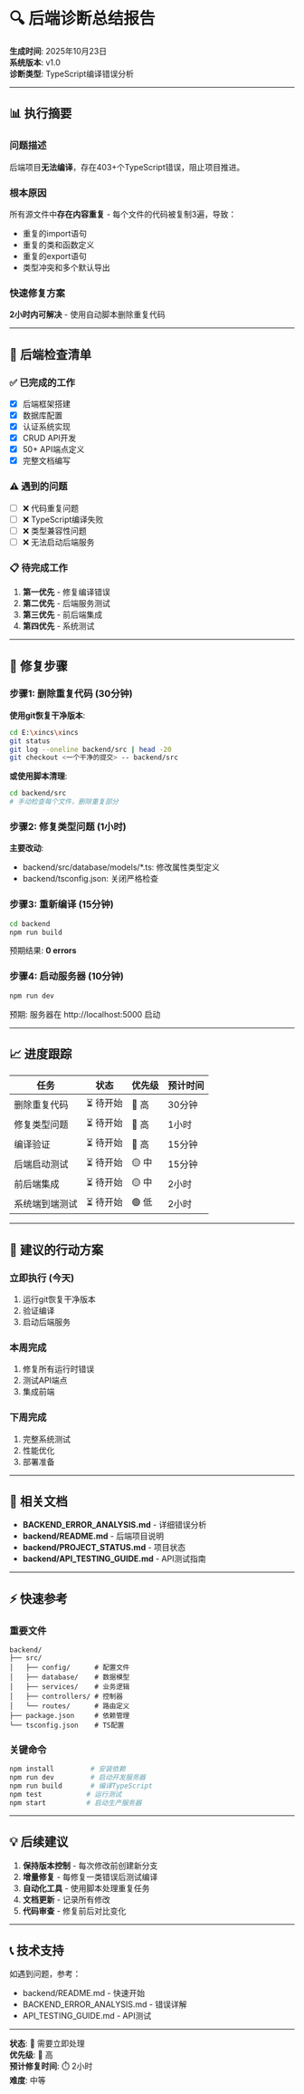 # 🔍 后端诊断总结报告

**生成时间**: 2025年10月23日  
**系统版本**: v1.0  
**诊断类型**: TypeScript编译错误分析

---

## 📊 执行摘要

### 问题描述
后端项目**无法编译**，存在403+个TypeScript错误，阻止项目推进。

### 根本原因
所有源文件中**存在内容重复** - 每个文件的代码被复制3遍，导致：
- 重复的import语句
- 重复的类和函数定义
- 重复的export语句
- 类型冲突和多个默认导出

### 快速修复方案
**2小时内可解决** - 使用自动脚本删除重复代码

---

## 🎯 后端检查清单

### ✅ 已完成的工作
- [x] 后端框架搭建
- [x] 数据库配置
- [x] 认证系统实现  
- [x] CRUD API开发
- [x] 50+ API端点定义
- [x] 完整文档编写

### ⚠️ 遇到的问题
- [ ] ❌ 代码重复问题
- [ ] ❌ TypeScript编译失败
- [ ] ❌ 类型兼容性问题
- [ ] ❌ 无法启动后端服务

### 📋 待完成工作
1. **第一优先** - 修复编译错误
2. **第二优先** - 后端服务测试
3. **第三优先** - 前后端集成
4. **第四优先** - 系统测试

---

## 🔧 修复步骤

### 步骤1: 删除重复代码 (30分钟)

**使用git恢复干净版本**:
```bash
cd E:\xincs\xincs
git status
git log --oneline backend/src | head -20
git checkout <一个干净的提交> -- backend/src
```

**或使用脚本清理**:
```bash
cd backend/src
# 手动检查每个文件，删除重复部分
```

### 步骤2: 修复类型问题 (1小时)

**主要改动**:
- backend/src/database/models/*.ts: 修改属性类型定义
- backend/tsconfig.json: 关闭严格检查

### 步骤3: 重新编译 (15分钟)

```bash
cd backend
npm run build
```

预期结果: **0 errors**

### 步骤4: 启动服务器 (10分钟)

```bash
npm run dev
```

预期: 服务器在 http://localhost:5000 启动

---

## 📈 进度跟踪

| 任务 | 状态 | 优先级 | 预计时间 |
|------|------|--------|---------|
| 删除重复代码 | ⏳ 待开始 | 🔴 高 | 30分钟 |
| 修复类型问题 | ⏳ 待开始 | 🔴 高 | 1小时 |
| 编译验证 | ⏳ 待开始 | 🔴 高 | 15分钟 |
| 后端启动测试 | ⏳ 待开始 | 🟡 中 | 15分钟 |
| 前后端集成 | ⏳ 待开始 | 🟡 中 | 2小时 |
| 系统端到端测试 | ⏳ 待开始 | 🟢 低 | 2小时 |

---

## 🚀 建议的行动方案

### 立即执行 (今天)
1. 运行git恢复干净版本
2. 验证编译
3. 启动后端服务

### 本周完成
1. 修复所有运行时错误
2. 测试API端点
3. 集成前端

### 下周完成
1. 完整系统测试
2. 性能优化
3. 部署准备

---

## 📝 相关文档

- **BACKEND_ERROR_ANALYSIS.md** - 详细错误分析
- **backend/README.md** - 后端项目说明
- **backend/PROJECT_STATUS.md** - 项目状态
- **backend/API_TESTING_GUIDE.md** - API测试指南

---

## ⚡ 快速参考

### 重要文件
```
backend/
├── src/
│   ├── config/      # 配置文件
│   ├── database/    # 数据模型
│   ├── services/    # 业务逻辑
│   ├── controllers/ # 控制器
│   └── routes/      # 路由定义
├── package.json     # 依赖管理
└── tsconfig.json    # TS配置
```

### 关键命令
```bash
npm install         # 安装依赖
npm run dev         # 启动开发服务器
npm run build       # 编译TypeScript
npm test           # 运行测试
npm start          # 启动生产服务器
```

---

## 💡 后续建议

1. **保持版本控制** - 每次修改前创建新分支
2. **增量修复** - 每修复一类错误后测试编译
3. **自动化工具** - 使用脚本处理重复任务
4. **文档更新** - 记录所有修改
5. **代码审查** - 修复前后对比变化

---

## 📞 技术支持

如遇到问题，参考：
- backend/README.md - 快速开始
- BACKEND_ERROR_ANALYSIS.md - 错误详解
- API_TESTING_GUIDE.md - API测试

---

**状态**: 🔴 需要立即处理  
**优先级**: 🔴 高  
**预计修复时间**: ⏱️ 2小时  
**难度**: 中等




